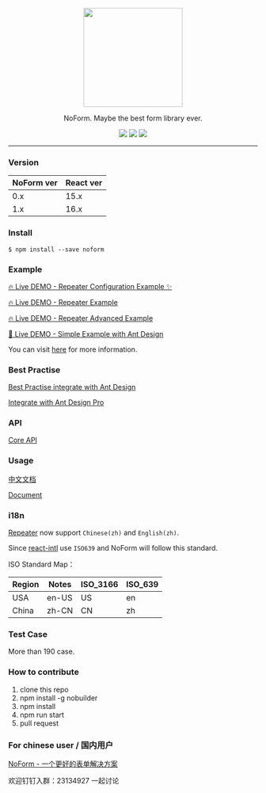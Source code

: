 <p align="center"><img width="200" src="https://img.alicdn.com/tfs/TB1BaF2ueuSBuNjy1XcXXcYjFXa-275-191.svg"></p>

<p align="center">NoForm. Maybe the best form library ever.</p>

<p align="center">
  <a href="https://github.com/alibaba/ice/blob/master/LICENSE"><img src="https://img.shields.io/badge/license-MIT-brightgreen.svg"></a>
  <img src="https://api.travis-ci.org/alibaba/noform.svg?branch=master">
  <a href="https://codeclimate.com/github/alibaba/noform/test_coverage"><img src="https://api.codeclimate.com/v1/badges/5d238ef911e7a20269a4/test_coverage" /></a>
</p>

---

### Version

| NoForm ver       | React ver   |
| ------------ | ------- |
| 0.x          | 15.x   |
| 1.x        | 16.x   |

### Install

```shell
$ npm install --save noform
```

### Example

[🔥  Live DEMO - Repeater Configuration Example ✨](https://alibaba.github.io/noform/examples/build/#/repeaterConfig)

[🔥  Live DEMO - Repeater Example](https://alibaba.github.io/noform/examples/build/#/repeater)

[🔥  Live DEMO - Repeater Advanced Example](https://alibaba.github.io/noform/examples/build/#/RepeaterAdvanced)

[🌈  Live DEMO - Simple Example with Ant Design](https://alibaba.github.io/noform/examples/build)

You can visit [here](https://github.com/quirkyshop/noform-examples) for more information.

### Best Practise

[Best Practise integrate with Ant Design](https://alibaba.github.io/noform/#/docs/docs?md=easy/best-practise-antd)

[Integrate with Ant Design Pro](https://alibaba.github.io/noform/#/docs/docs?md=advanced/antd-pro-demand)


### API

[Core API](https://alibaba.github.io/noform/#/docs/api?md=all)

### Usage

[中文文档](https://alibaba.github.io/noform/#/zh-CN/)

[Document](https://alibaba.github.io/noform/#/en-US/)

### i18n

[Repeater](https://alibaba.github.io/noform/examples/build/#/repeaterConfig) now support `Chinese(zh)` and `English(zh)`.

Since [react-intl](https://github.com/yahoo/react-intl) use `ISO639` and NoForm will follow this standard.

ISO Standard Map：

| Region       | Notes   | ISO_3166 | ISO_639 |
| ------------ | ------- | -------- | ------- |
| USA          | en-US   | US       | en      |
| China        | zh-CN   | CN       | zh      |

### Test Case

More than 190 case.

### How to contribute

1. clone this repo
2. npm install -g nobuilder
2. npm install
3. npm run start
4. pull request

### For chinese user / 国内用户

[NoForm - 一个更好的表单解决方案](https://zhuanlan.zhihu.com/p/44120143)

欢迎钉钉入群：23134927 一起讨论
